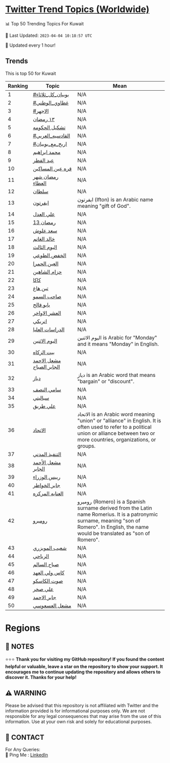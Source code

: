[Twitter Trend Topics (Worldwide)](https://github.com/ErcinDedeoglu/Twitter-Trend-Topics)
==========


📊 Top 50 Trending Topics For Kuwait

📆 Last Updated: `2023-04-04 10:18:57 UTC`

🔧 Updated every 1 hour!


## Trends

This is top 50 for Kuwait

| Ranking | Topic | Mean |
| ------- | ------------ | ------------ |
| 1 | [#بوبيان_كل_ثلاثاء](http://twitter.com/search?q=%23%d8%a8%d9%88%d8%a8%d9%8a%d8%a7%d9%86_%d9%83%d9%84_%d8%ab%d9%84%d8%a7%d8%ab%d8%a7%d8%a1) | N/A |
| 2 | [#غطاوي_الوطني](http://twitter.com/search?q=%23%d8%ba%d8%b7%d8%a7%d9%88%d9%8a_%d8%a7%d9%84%d9%88%d8%b7%d9%86%d9%8a) | N/A |
| 3 | [#الاجهر](http://twitter.com/search?q=%23%d8%a7%d9%84%d8%a7%d8%ac%d9%87%d8%b1) | N/A |
| 4 | [١٣ رمضان](http://twitter.com/search?q=%d9%a1%d9%a3+%d8%b1%d9%85%d8%b6%d8%a7%d9%86) | N/A |
| 5 | [تشكيل الحكومه](http://twitter.com/search?q=%d8%aa%d8%b4%d9%83%d9%8a%d9%84+%d8%a7%d9%84%d8%ad%d9%83%d9%88%d9%85%d9%87) | N/A |
| 6 | [#القادسيه_العربي](http://twitter.com/search?q=%23%d8%a7%d9%84%d9%82%d8%a7%d8%af%d8%b3%d9%8a%d9%87_%d8%a7%d9%84%d8%b9%d8%b1%d8%a8%d9%8a) | N/A |
| 7 | [#اربح_مع_بوبيان](http://twitter.com/search?q=%23%d8%a7%d8%b1%d8%a8%d8%ad_%d9%85%d8%b9_%d8%a8%d9%88%d8%a8%d9%8a%d8%a7%d9%86) | N/A |
| 8 | [محمد ابراهيم](http://twitter.com/search?q=%d9%85%d8%ad%d9%85%d8%af+%d8%a7%d8%a8%d8%b1%d8%a7%d9%87%d9%8a%d9%85) | N/A |
| 9 | [عيد الفطر](http://twitter.com/search?q=%d8%b9%d9%8a%d8%af+%d8%a7%d9%84%d9%81%d8%b7%d8%b1) | N/A |
| 10 | [قره عين المساكين](http://twitter.com/search?q=%d9%82%d8%b1%d9%87+%d8%b9%d9%8a%d9%86+%d8%a7%d9%84%d9%85%d8%b3%d8%a7%d9%83%d9%8a%d9%86) | N/A |
| 11 | [رمضان شهر العطاء](http://twitter.com/search?q=%d8%b1%d9%85%d8%b6%d8%a7%d9%86+%d8%b4%d9%87%d8%b1+%d8%a7%d9%84%d8%b9%d8%b7%d8%a7%d8%a1) | N/A |
| 12 | [سلطان](http://twitter.com/search?q=%d8%b3%d9%84%d8%b7%d8%a7%d9%86) | N/A |
| 13 | [ايفرتون](http://twitter.com/search?q=%d8%a7%d9%8a%d9%81%d8%b1%d8%aa%d9%88%d9%86) | ايفرتون (Ifton) is an Arabic name meaning "gift of God". |
| 14 | [علي العدل](http://twitter.com/search?q=%d8%b9%d9%84%d9%8a+%d8%a7%d9%84%d8%b9%d8%af%d9%84) | N/A |
| 15 | [13 رمضان](http://twitter.com/search?q=13+%d8%b1%d9%85%d8%b6%d8%a7%d9%86) | N/A |
| 16 | [سعد علوش](http://twitter.com/search?q=%d8%b3%d8%b9%d8%af+%d8%b9%d9%84%d9%88%d8%b4) | N/A |
| 17 | [خالد الغانم](http://twitter.com/search?q=%d8%ae%d8%a7%d9%84%d8%af+%d8%a7%d9%84%d8%ba%d8%a7%d9%86%d9%85) | N/A |
| 18 | [اليوم الثالث](http://twitter.com/search?q=%d8%a7%d9%84%d9%8a%d9%88%d9%85+%d8%a7%d9%84%d8%ab%d8%a7%d9%84%d8%ab) | N/A |
| 19 | [الخفض الطوعي](http://twitter.com/search?q=%d8%a7%d9%84%d8%ae%d9%81%d8%b6+%d8%a7%d9%84%d8%b7%d9%88%d8%b9%d9%8a) | N/A |
| 20 | [العين الحمرا](http://twitter.com/search?q=%d8%a7%d9%84%d8%b9%d9%8a%d9%86+%d8%a7%d9%84%d8%ad%d9%85%d8%b1%d8%a7) | N/A |
| 21 | [حزام الشاهين](http://twitter.com/search?q=%d8%ad%d8%b2%d8%a7%d9%85+%d8%a7%d9%84%d8%b4%d8%a7%d9%87%d9%8a%d9%86) | N/A |
| 22 | [كاكا](http://twitter.com/search?q=%d9%83%d8%a7%d9%83%d8%a7) | N/A |
| 23 | [تين هاغ](http://twitter.com/search?q=%d8%aa%d9%8a%d9%86+%d9%87%d8%a7%d8%ba) | N/A |
| 24 | [صاحب السمو](http://twitter.com/search?q=%d8%b5%d8%a7%d8%ad%d8%a8+%d8%a7%d9%84%d8%b3%d9%85%d9%88) | N/A |
| 25 | [يابو فالح](http://twitter.com/search?q=%d9%8a%d8%a7%d8%a8%d9%88+%d9%81%d8%a7%d9%84%d8%ad) | N/A |
| 26 | [العشر الاواخر](http://twitter.com/search?q=%d8%a7%d9%84%d8%b9%d8%b4%d8%b1+%d8%a7%d9%84%d8%a7%d9%88%d8%a7%d8%ae%d8%b1) | N/A |
| 27 | [انريكي](http://twitter.com/search?q=%d8%a7%d9%86%d8%b1%d9%8a%d9%83%d9%8a) | N/A |
| 28 | [الدراسات العليا](http://twitter.com/search?q=%d8%a7%d9%84%d8%af%d8%b1%d8%a7%d8%b3%d8%a7%d8%aa+%d8%a7%d9%84%d8%b9%d9%84%d9%8a%d8%a7) | N/A |
| 29 | [اليوم الاثنين](http://twitter.com/search?q=%d8%a7%d9%84%d9%8a%d9%88%d9%85+%d8%a7%d9%84%d8%a7%d8%ab%d9%86%d9%8a%d9%86) | اليوم الاثنين is Arabic for "Monday" and it means "Monday" in English. |
| 30 | [بيت الزكاه](http://twitter.com/search?q=%d8%a8%d9%8a%d8%aa+%d8%a7%d9%84%d8%b2%d9%83%d8%a7%d9%87) | N/A |
| 31 | [مشعل الاحمد الجابر الصباح](http://twitter.com/search?q=%d9%85%d8%b4%d8%b9%d9%84+%d8%a7%d9%84%d8%a7%d8%ad%d9%85%d8%af+%d8%a7%d9%84%d8%ac%d8%a7%d8%a8%d8%b1+%d8%a7%d9%84%d8%b5%d8%a8%d8%a7%d8%ad) | N/A |
| 32 | [دياز](http://twitter.com/search?q=%d8%af%d9%8a%d8%a7%d8%b2) | دياز is an Arabic word that means "bargain" or "discount". |
| 33 | [سامي النصف](http://twitter.com/search?q=%d8%b3%d8%a7%d9%85%d9%8a+%d8%a7%d9%84%d9%86%d8%b5%d9%81) | N/A |
| 34 | [سباليتي](http://twitter.com/search?q=%d8%b3%d8%a8%d8%a7%d9%84%d9%8a%d8%aa%d9%8a) | N/A |
| 35 | [علي طريق](http://twitter.com/search?q=%d8%b9%d9%84%d9%8a+%d8%b7%d8%b1%d9%8a%d9%82) | N/A |
| 36 | [الاتحاد](http://twitter.com/search?q=%d8%a7%d9%84%d8%a7%d8%aa%d8%ad%d8%a7%d8%af) | الاتحاد is an Arabic word meaning "union" or "alliance" in English. It is often used to refer to a political union or alliance between two or more countries, organizations, or groups. |
| 37 | [التنفيذ المدني](http://twitter.com/search?q=%d8%a7%d9%84%d8%aa%d9%86%d9%81%d9%8a%d8%b0+%d8%a7%d9%84%d9%85%d8%af%d9%86%d9%8a) | N/A |
| 38 | [مشعل الأحمد الجابر](http://twitter.com/search?q=%d9%85%d8%b4%d8%b9%d9%84+%d8%a7%d9%84%d8%a3%d8%ad%d9%85%d8%af+%d8%a7%d9%84%d8%ac%d8%a7%d8%a8%d8%b1) | N/A |
| 39 | [رييس الوزراء](http://twitter.com/search?q=%d8%b1%d9%8a%d9%8a%d8%b3+%d8%a7%d9%84%d9%88%d8%b2%d8%b1%d8%a7%d8%a1) | N/A |
| 40 | [جابر الخواطر](http://twitter.com/search?q=%d8%ac%d8%a7%d8%a8%d8%b1+%d8%a7%d9%84%d8%ae%d9%88%d8%a7%d8%b7%d8%b1) | N/A |
| 41 | [العنايه المركزه](http://twitter.com/search?q=%d8%a7%d9%84%d8%b9%d9%86%d8%a7%d9%8a%d9%87+%d8%a7%d9%84%d9%85%d8%b1%d9%83%d8%b2%d9%87) | N/A |
| 42 | [روميرو](http://twitter.com/search?q=%d8%b1%d9%88%d9%85%d9%8a%d8%b1%d9%88) | روميرو (Romero) is a Spanish surname derived from the Latin name Romerius. It is a patronymic surname, meaning "son of Romero". In English, the name would be translated as "son of Romero". |
| 43 | [شعيب المويزري](http://twitter.com/search?q=%d8%b4%d8%b9%d9%8a%d8%a8+%d8%a7%d9%84%d9%85%d9%88%d9%8a%d8%b2%d8%b1%d9%8a) | N/A |
| 44 | [الرياحي](http://twitter.com/search?q=%d8%a7%d9%84%d8%b1%d9%8a%d8%a7%d8%ad%d9%8a) | N/A |
| 45 | [صباح السالم](http://twitter.com/search?q=%d8%b5%d8%a8%d8%a7%d8%ad+%d8%a7%d9%84%d8%b3%d8%a7%d9%84%d9%85) | N/A |
| 46 | [كاس ولي العهد](http://twitter.com/search?q=%d9%83%d8%a7%d8%b3+%d9%88%d9%84%d9%8a+%d8%a7%d9%84%d8%b9%d9%87%d8%af) | N/A |
| 47 | [صوت الكاسكو](http://twitter.com/search?q=%d8%b5%d9%88%d8%aa+%d8%a7%d9%84%d9%83%d8%a7%d8%b3%d9%83%d9%88) | N/A |
| 48 | [علي صخر](http://twitter.com/search?q=%d8%b9%d9%84%d9%8a+%d8%b5%d8%ae%d8%b1) | N/A |
| 49 | [جابر الاحمد](http://twitter.com/search?q=%d8%ac%d8%a7%d8%a8%d8%b1+%d8%a7%d9%84%d8%a7%d8%ad%d9%85%d8%af) | N/A |
| 50 | [مشعل العسعوسي](http://twitter.com/search?q=%d9%85%d8%b4%d8%b9%d9%84+%d8%a7%d9%84%d8%b9%d8%b3%d8%b9%d9%88%d8%b3%d9%8a) | N/A |



# Regions




## 📝 NOTES

⭐⭐⭐ **Thank you for visiting my GitHub repository! If you found the content helpful or valuable, leave a star on the repository to show your support. It encourages me to continue updating the repository and allows others to discover it. Thanks for your help!**


## ⚠️ WARNING

Please be advised that this repository is not affiliated with Twitter and the information provided is for informational purposes only. We are not responsible for any legal consequences that may arise from the use of this information. Use at your own risk and solely for educational purposes.


## 📨 CONTACT

 For Any Queries:  
            🏓 Ping Me : [LinkedIn](https://www.linkedin.com/in/ercindedeoglu/)
